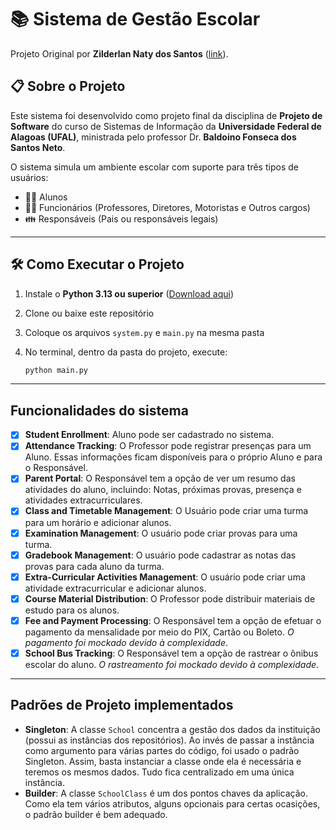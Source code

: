 # 📚 Sistema de Gestão Escolar

Projeto Original por **Zilderlan Naty dos Santos** ([link](https://github.com/Zilderlan09/School-Administration-System-OO)).

## 📋 Sobre o Projeto

Este sistema foi desenvolvido como projeto final da disciplina de **Projeto de Software** do curso de Sistemas de Informação da **Universidade Federal de Alagoas (UFAL)**, ministrada pelo professor Dr. **Baldoino Fonseca dos Santos Neto**.

O sistema simula um ambiente escolar com suporte para três tipos de usuários:

- 👨‍🎓 Alunos  
- 👨‍🏫 Funcionários (Professores, Diretores, Motoristas e Outros cargos)  
- 👪 Responsáveis (Pais ou responsáveis legais)

---

## 🛠️ Como Executar o Projeto

1. Instale o **Python 3.13 ou superior** ([Download aqui](https://www.python.org/downloads/))  
2. Clone ou baixe este repositório  
3. Coloque os arquivos `system.py` e `main.py` na mesma pasta  
4. No terminal, dentro da pasta do projeto, execute:

   ```bash
   python main.py

---

## Funcionalidades do sistema
- [x] **Student Enrollment**: Aluno pode ser cadastrado no sistema.
- [x] **Attendance Tracking**: O Professor pode registrar presenças para um Aluno. Essas informações ficam disponíveis para o próprio Aluno e para o Responsável.
- [x] **Parent Portal**: O Responsável tem a opção de ver um resumo das atividades do aluno, incluindo: Notas, próximas provas, presença e atividades extracurriculares.
- [x] **Class and Timetable Management**: O Usuário pode criar uma turma para um horário e adicionar alunos.
- [x] **Examination Management**: O usuário pode criar provas para uma turma.
- [x] **Gradebook Management**: O usuário pode cadastrar as notas das provas para cada aluno da turma.
- [x] **Extra-Curricular Activities Management**: O usuário pode criar uma atividade extracurricular e adicionar alunos.
- [x] **Course Material Distribution**: O Professor pode distribuir materiais de estudo para os alunos.
- [x] **Fee and Payment Processing**: O Responsável tem a opção de efetuar o pagamento da mensalidade por meio do PIX, Cartão ou Boleto. _O pagamento foi mockado devido à complexidade_.
- [x] **School Bus Tracking**: O Responsável tem a opção de rastrear o ônibus escolar do aluno. _O rastreamento foi mockado devido à complexidade_.

---

## Padrões de Projeto implementados
- **Singleton**: A classe `School` concentra a gestão dos dados da instituição (possui as instâncias dos repositórios). Ao invés de passar a instância como argumento para várias partes do código, foi usado o padrão Singleton. Assim, basta instanciar a classe onde ela é necessária e teremos os mesmos dados. Tudo fica centralizado em uma única instância.
- **Builder**: A classe `SchoolClass` é um dos pontos chaves da aplicação. Como ela tem vários atributos, alguns opcionais para certas ocasições, o padrão builder é bem adequado.
